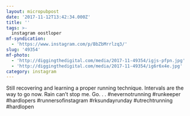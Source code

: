 ```yaml
---
layout: micropubpost
date: '2017-11-12T13:42:34.000Z'
title: ''
tags: >-
  instagram oostloper
mf-syndication:
  - 'https://www.instagram.com/p/BbZbMrrlzq3/'
slug: '49354'
mf-photo:
  - 'http://diggingthedigital.com/media/2017-11-49354/igjs-pfpn.jpg'
  - 'http://diggingthedigital.com/media/2017-11-49354/ig6r6x4e.jpg'
category: instagram
---
```

Still recovering and learning a proper running technique. Intervals are the way to go now. Rain can’t stop me. Go. .
.
#nevernotrunning #runkeeper #hardlopers #runnersofinstagram #rksundayrunday #utrechtrunning #hardlopen

